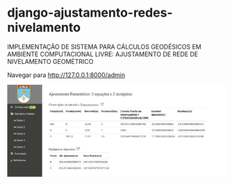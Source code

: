 # django-ajustamento-redes-nivelamento
IMPLEMENTAÇÃO DE SISTEMA PARA CÁLCULOS GEODÉSICOS EM AMBIENTE COMPUTACIONAL LIVRE: AJUSTAMENTO DE REDE DE NIVELAMENTO GEOMÉTRICO 


Navegar para http://127.0.0.1:8000/admin

![r1](imgs/res.jpg "Tela do Resolutado do ajustamento")